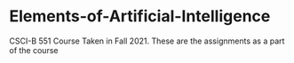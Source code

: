 # Elements-of-Artificial-Intelligence
CSCI-B 551 Course Taken in Fall 2021. These are the assignments as a part of the course
